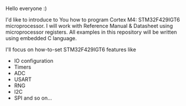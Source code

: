 Hello everyone :)

I'd like to introduce to You how to program Cortex M4: STM32F429IGT6 microprocessor.
I will work with Reference Manual & Datasheet using microprocessor registers.
All examples in this repository will be written using embedded C language.

I'll focus on how-to-set STM32F429IGT6 features like
- IO configuration
- Timers
- ADC
- USART
- RNG
- I2C
- SPI
and so on...
